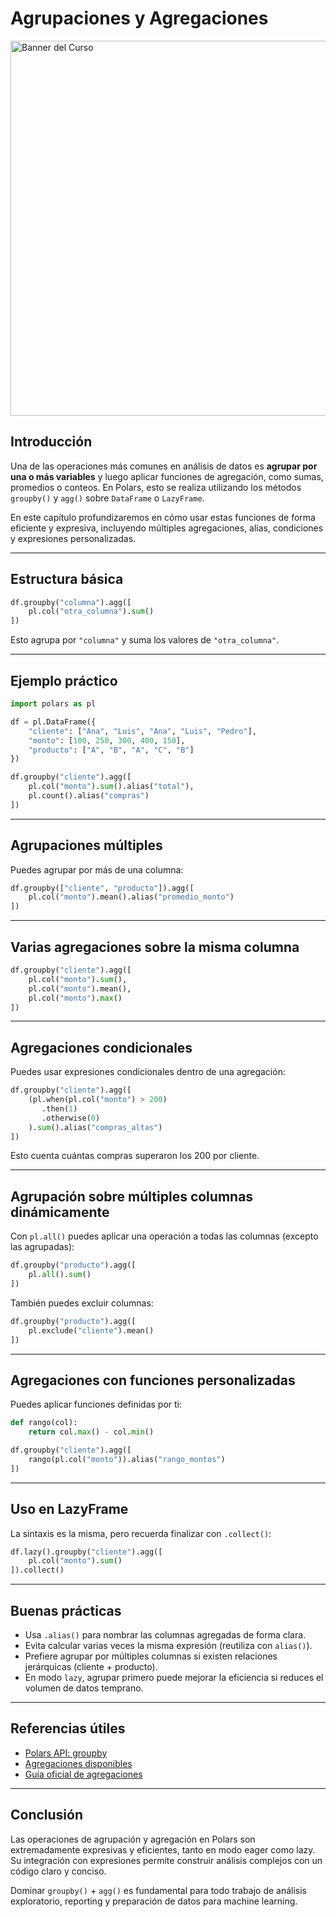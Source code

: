 
# Agrupaciones y Agregaciones 

<img src="../images/groupby.svg" alt="Banner del Curso" width="600" >

## Introducción

Una de las operaciones más comunes en análisis de datos es **agrupar por una o más variables** y luego aplicar funciones de agregación, como sumas, promedios o conteos. En Polars, esto se realiza utilizando los métodos `groupby()` y `agg()` sobre `DataFrame` o `LazyFrame`.

En este capítulo profundizaremos en cómo usar estas funciones de forma eficiente y expresiva, incluyendo múltiples agregaciones, alias, condiciones y expresiones personalizadas.

---

## Estructura básica

```python
df.groupby("columna").agg([
    pl.col("otra_columna").sum()
])
```

Esto agrupa por `"columna"` y suma los valores de `"otra_columna"`.

---

## Ejemplo práctico

```python
import polars as pl

df = pl.DataFrame({
    "cliente": ["Ana", "Luis", "Ana", "Luis", "Pedro"],
    "monto": [100, 250, 300, 400, 150],
    "producto": ["A", "B", "A", "C", "B"]
})

df.groupby("cliente").agg([
    pl.col("monto").sum().alias("total"),
    pl.count().alias("compras")
])
```

---

## Agrupaciones múltiples

Puedes agrupar por más de una columna:

```python
df.groupby(["cliente", "producto"]).agg([
    pl.col("monto").mean().alias("promedio_monto")
])
```

---

## Varias agregaciones sobre la misma columna

```python
df.groupby("cliente").agg([
    pl.col("monto").sum(),
    pl.col("monto").mean(),
    pl.col("monto").max()
])
```

---

## Agregaciones condicionales

Puedes usar expresiones condicionales dentro de una agregación:

```python
df.groupby("cliente").agg([
    (pl.when(pl.col("monto") > 200)
       .then(1)
       .otherwise(0)
    ).sum().alias("compras_altas")
])
```

Esto cuenta cuántas compras superaron los 200 por cliente.

---

## Agrupación sobre múltiples columnas dinámicamente

Con `pl.all()` puedes aplicar una operación a todas las columnas (excepto las agrupadas):

```python
df.groupby("producto").agg([
    pl.all().sum()
])
```

También puedes excluir columnas:

```python
df.groupby("producto").agg([
    pl.exclude("cliente").mean()
])
```

---

## Agregaciones con funciones personalizadas

Puedes aplicar funciones definidas por ti:

```python
def rango(col):
    return col.max() - col.min()

df.groupby("cliente").agg([
    rango(pl.col("monto")).alias("rango_montos")
])
```

---

## Uso en LazyFrame

La sintaxis es la misma, pero recuerda finalizar con `.collect()`:

```python
df.lazy().groupby("cliente").agg([
    pl.col("monto").sum()
]).collect()
```

---

## Buenas prácticas

- Usa `.alias()` para nombrar las columnas agregadas de forma clara.
- Evita calcular varias veces la misma expresión (reutiliza con `alias()`).
- Prefiere agrupar por múltiples columnas si existen relaciones jerárquicas (cliente + producto).
- En modo `lazy`, agrupar primero puede mejorar la eficiencia si reduces el volumen de datos temprano.


---

## Referencias útiles

- [Polars API: groupby](https://pola-rs.github.io/polars/py-polars/html/reference/api/polars.DataFrame.groupby.html)
- [Agregaciones disponibles](https://pola-rs.github.io/polars/py-polars/html/reference/expressions.html)
- [Guía oficial de agregaciones](https://pola.rs/book/user-guide/grouping.html)

---

## Conclusión

Las operaciones de agrupación y agregación en Polars son extremadamente expresivas y eficientes, tanto en modo eager como lazy. Su integración con expresiones permite construir análisis complejos con un código claro y conciso.

Dominar `groupby()` + `agg()` es fundamental para todo trabajo de análisis exploratorio, reporting y preparación de datos para machine learning.
